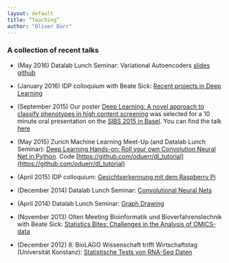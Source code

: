```yaml
---
layout: default
title: “Teaching”
author: "Oliver Dürr"
---
```


### A collection of recent talks

* (May 2016) Datalab Lunch Seminar: Variational Autoencoders [slides](https://home.zhaw.ch/~dueo/bbs/files/vae.pdf) [github](https://github.com/oduerr/dl_tutorial/tree/master/tensorflow/vae)

* (January 2016) IDP colloquium with Beate Sick: [Recent projects in Deep Learning](https://dl.dropboxusercontent.com/u/9154523/talks/Deep_Learning_Colloq_26_1_2016.pdf)

* (September 2015) Our poster [Deep Learning: A novel approach to classify phenotypes in high content screening](https://www.researchgate.net/publication/293817013_Deep_learning_A_novel_approach_to_classify_phenotypes_in_high_content_screening) was selected for a 10 minute oral presentation on the [SIBS 2015 in Basel](https://www.sibs2015.ethz.ch/). You can find the talk [here](https://dl.dropboxusercontent.com/u/9154523/talks/SIBS2015_final_as_hold.pdf)

* (May 2015) Zurich Machine Learning Meet-Up (and Datalab Lunch Seminar): [Deep Learning Hands-on:
Roll your own Convolution Neural Net in Python](https://dl.dropboxusercontent.com/u/9154523/talks/ConvNets_ZH_ML.pptx.pdf). Code [https://github.com/oduerr/dl_tutorial](https://github.com/oduerr/dl_tutorial)

* (April 2015) IDP colloquium: [Gesichtserkennung mit dem Raspberry Pi](https://dl.dropboxusercontent.com/u/9154523/talks/FaceRec.pdf)

* (December 2014) Datalab Lunch Seminar: [Convolutional Neural Nets](https://dl.dropboxusercontent.com/u/9154523/talks/ConvNets_17_Dec_1.pdf)

* (April 2014) Datalab Lunch Seminar: [Graph Drawing](https://dl.dropboxusercontent.com/u/9154523/talks/GraphDrawing.pdf)

* (November 2013) Olten Meeting Bioinformatik und Bioverfahrenstechnik with Beate Sick: [Statistics Bites: Challenges in the Analysis of OMICS-data](http://www.biotechnet.ch/_doc/Oltenmeeting_2013.pdf)  

* (December 2012) 8. BioLAGO Wissenschaft trifft Wirtschaftstag (Universität Konstanz): [Statistische Tests von RNA-Seq Daten](https://dl.dropboxusercontent.com/u/9154523/talks/Biolago_2012_Oliver_Duerr.pdf)


